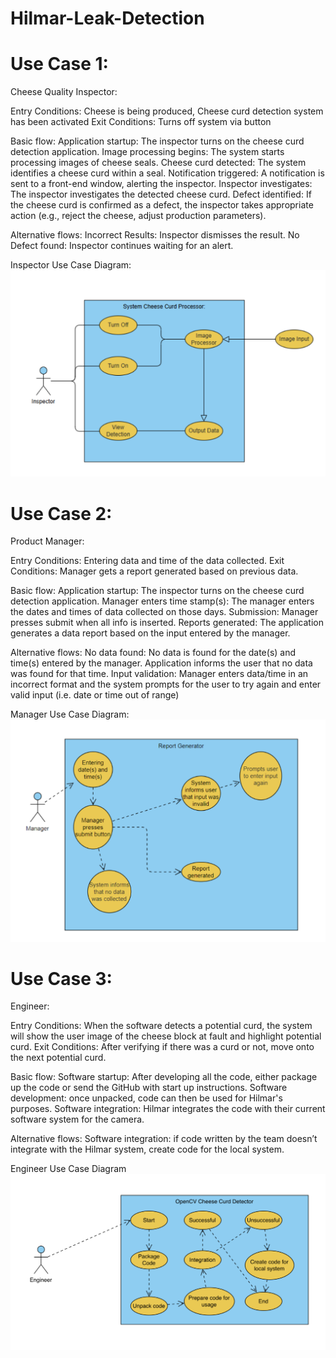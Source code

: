 # Hilmar-Leak-Detection
Use Case 1:
================
Cheese Quality Inspector: 

Entry Conditions: Cheese is being produced, Cheese curd detection system has been activated
Exit Conditions: Turns off system via button

Basic flow:
Application startup: The inspector turns on the cheese curd detection application.
Image processing begins: The system starts processing images of cheese seals.
Cheese curd detected: The system identifies a cheese curd within a seal.
Notification triggered: A notification is sent to a front-end window, alerting the inspector.
Inspector investigates: The inspector investigates the detected cheese curd.
Defect identified: If the cheese curd is confirmed as a defect, the inspector takes appropriate action (e.g., reject the cheese, adjust production parameters).

Alternative flows:
Incorrect Results: Inspector dismisses the result.
No Defect found: Inspector continues waiting for an alert.

Inspector Use Case Diagram: 
![Inspector Use Case Diagram](useCase_Diagrams/InspectorUseCaseDiagram.png)


Use Case 2:
================
Product Manager: 

Entry Conditions: Entering data and time of the data collected. 
Exit Conditions: Manager gets a report generated based on previous data.

Basic flow: 
Application startup: The inspector turns on the cheese curd detection application.
Manager enters time stamp(s): The manager enters the dates and times of data collected on those days.
Submission: Manager presses submit when all info is inserted.
Reports generated: The application generates a data report based on the input entered by the manager. 

Alternative flows:
No data found: No data is found for the date(s) and time(s) entered by the manager. Application informs the user that no data was found for that time.
Input validation: Manager enters data/time in an incorrect format and the system prompts for the user to try again and enter valid input (i.e. date or time out of range)

Manager Use Case Diagram:
![Manager Use Case Diagram](useCase_Diagrams/ManagerUseCaseDiagram.png)


Use Case 3:
================
Engineer:

Entry Conditions: When the software detects a potential curd, the system will show the user image of the cheese block at fault and highlight potential curd.
Exit Conditions: After verifying if there was a curd or not, move onto the next potential curd. 

Basic flow:
Software startup: After developing all the code, either package up the code or send the GitHub with start up instructions.
Software development: once unpacked, code can then be used for Hilmar's purposes.
Software integration: Hilmar integrates the code with their current software system for the camera. 

Alternative flows:
Software integration: if code written by the team doesn’t integrate with the Hilmar system, create code for the local system. 

Engineer Use Case Diagram   
![Engineer Use Case Diagram](useCase_Diagrams/EngineerUseCaseDiagram.png)
